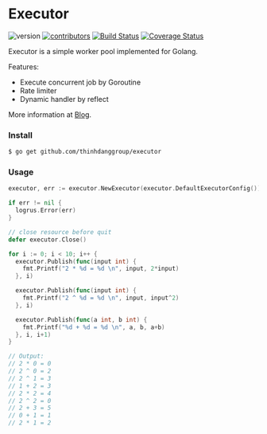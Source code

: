 # Executor

![version](https://img.shields.io/badge/version-0.1.0-red) [![contributors](https://img.shields.io/badge/contributors-1-blue)]() [![Build Status](https://travis-ci.org/thinhdanggroup/executor.svg?branch=master)](https://travis-ci.org/thinhdanggroup/executor) [![Coverage Status](https://coveralls.io/repos/github/thinhdanggroup/executor/badge.svg?branch=master)](https://coveralls.io/github/thinhdanggroup/executor?branch=master)

Executor is a simple worker pool implemented for Golang.

Features:

- Execute concurrent job by Goroutine
- Rate limiter
- Dynamic handler by reflect

More information at [Blog](https://thinhdanggroup.github.io/executor-library-en/).

### Install

```bash
$ go get github.com/thinhdanggroup/executor
```

### Usage

```go
executor, err := executor.NewExecutor(executor.DefaultExecutorConfig())

if err != nil {
  logrus.Error(err)
}

// close resource before quit
defer executor.Close()

for i := 0; i < 10; i++ {
  executor.Publish(func(input int) {
    fmt.Printf("2 * %d = %d \n", input, 2*input)
  }, i)

  executor.Publish(func(input int) {
    fmt.Printf("2 ^ %d = %d \n", input, input^2)
  }, i)

  executor.Publish(func(a int, b int) {
    fmt.Printf("%d + %d = %d \n", a, b, a+b)
  }, i, i+1)
}

// Output:
// 2 * 0 = 0 
// 2 ^ 0 = 2 
// 2 ^ 1 = 3 
// 1 + 2 = 3 
// 2 * 2 = 4 
// 2 ^ 2 = 0 
// 2 + 3 = 5 
// 0 + 1 = 1 
// 2 * 1 = 2
```